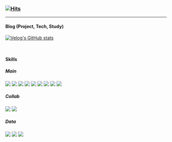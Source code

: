 ### [![Hits](https://hits.seeyoufarm.com/api/count/incr/badge.svg?url=https%3A%2F%2Fgithub.com%2Fitonse%2Fhit-counter&count_bg=%2379C83D&title_bg=%23555555&icon=&icon_color=%23E7E7E7&title=hits&edge_flat=false)](https://hits.seeyoufarm.com)

---
<!--
**itonse/itonse** is a ✨ _special_ ✨ repository because its `README.md` (this file) appears on your GitHub profile.

Here are some ideas to get you started:

- 🔭 I’m currently working on ...
- 🌱 I’m currently learning ...
- 👯 I’m looking to collaborate on ...
- 🤔 I’m looking for help with ...
- 💬 Ask me about ...
- 📫 How to reach me: ...
- 😄 Pronouns: ...
- ⚡ Fun fact: ...
-->

#### Blog (Project, Tech, Study)

[![Velog's GitHub stats](https://velog-readme-stats.vercel.app/api/list?name=itonse)](https://velog.io/@itonse)

<br>

#### Skills

#####  Main
<a href="#" target="_blank"><img src="https://img.shields.io/badge/Java-007396?&logoColor=white"/></a>
<a href="#" target="_blank"><img src="https://img.shields.io/badge/Spring%20Boot-6DB33F?&logo=SpringBoot&logoColor=white"/></a>
<a href="#" target="_blank"><img src="https://img.shields.io/badge/JPA-222222?&logoColor=white"/></a>
<a href="#" target="_blank"><img src="https://img.shields.io/badge/MySQL-4479A1?&logo=MySQL&logoColor=white"/></a>
<a href="#" target="_blank"><img src="https://img.shields.io/badge/Docker-2496ED?&logo=Docker&logoColor=white"/></a>
<a href="#" target="_blank"><img src="https://img.shields.io/badge/AWS%20EC2-FF9900?&logo=AmazonEC2&logoColor=white"/></a>
<a href="#" target="_blank"><img src="https://img.shields.io/badge/GitHub%20Actions-2088FF?&logo=githubactions&logoColor=white"/></a>
<a href="#" target="_blank"><img src="https://img.shields.io/badge/Gradle-02303A?&logo=Gradle&logoColor=white"/></a>
<a href="#" target="_blank"><img src="https://img.shields.io/badge/Svelte-FF3E00?&logo=svelte&logoColor=white"/></a>

##### Collab
<a href="#" target="_blank"><img src="https://img.shields.io/badge/Git-F05032?&logo=Git&logoColor=white"/></a>
<a href="#" target="_blank"><img src="https://img.shields.io/badge/Slack-4A154B?&logo=Slack&logoColor=white"/></a>

##### Data
<a href="#" target="_blank"><img src="https://img.shields.io/badge/Python-3776AB?&logo=Python&logoColor=white"/></a>
<a href="#" target="_blank"><img src="https://img.shields.io/badge/R-276DC3?&logo=R&logoColor=white"/></a>
<a href="#" target="_blank"><img src="https://img.shields.io/badge/Pandas-150458?&logo=pandas&logoColor=white"/></a>
